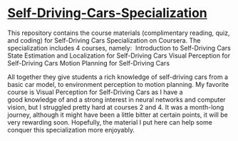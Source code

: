 # [Self-Driving-Cars-Specialization](https://www.coursera.org/specializations/self-driving-cars)
This repository contains the course materials (complimentary reading, quiz, and coding) for Self-Driving Cars Specialization on Coursera. The specialization includes 4 courses, namely: 
Introduction to Self-Driving Cars
State Estimation and Localization for Self-Driving Cars
Visual Perception for Self-Driving Cars
Motion Planning for Self-Driving Cars

All together they give students a rich knowledge of self-driving cars from a basic car model, to environment perception to motion planning. My favorite course is Visual Perception for Self-Driving Cars as I have a good knowledge of and a strong interest in neural networks and computer vision, but I struggled pretty hard at courses 2 and 4. It was a month-long journey, although it might have been a little bitter at certain points, it will be very rewarding soon. Hopefully, the material I put here can help some conquer this specialization more enjoyably. 

